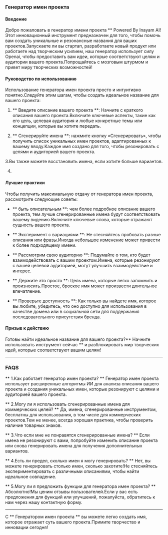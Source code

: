 ### Генератор имен проекта

#### Введение
Добро пожаловать в генератор имени проекта ** Powered By Inayam AI!Этот инновационный инструмент предназначен для того, чтобы помочь вам создать уникальные и резонансные названия для ваших проектов.Запускаете ли вы стартап, разработаете новый продукт или работаете над творческим усилием, наш генератор использует силу Openai, чтобы предоставить вам идеи, которые соответствуют целям и аудитории вашего проекта.Попрощайтесь с мозговым штурмом и привет миру творческих возможностей!

#### Руководство по использованию
Использование генератора имен проекта просто и интуитивно понятно.Следуйте этим шагам, чтобы создать идеальное название для вашего проекта:

1. ** Введите описание вашего проекта **: Начните с краткого описания вашего проекта.Включите ключевые аспекты, такие как его цель, целевая аудитория и любые конкретные темы или концепции, которые вы хотите передать.

2. ** Сгенерируйте имена **: нажмите кнопку «Сгенерировать», чтобы получить список уникальных имен проектов, адаптированных к вашему вводу.Каждое имя создано для того, чтобы резонировать с целями и аудиторией вашего проекта.

3.Вы также можете восстановить имена, если хотите больше вариантов.

4.

#### Лучшие практики
Чтобы получить максимальную отдачу от генератора имен проекта, рассмотрите следующие советы:

- ** быть описательным **: чем более подробное описание вашего проекта, тем лучше сгенерированные имена будут соответствовать вашему видению.Включите ключевые слова, которые отражают сущность вашего проекта.

- ** Эксперимент с вариациями **: Не стесняйтесь пробовать разные описания или фразы.Иногда небольшое изменение может привести к более подходящему имени.

- ** Рассмотрим свою аудиторию **: Подумайте о том, кто будет взаимодействовать с вашим проектом.Имена, которые резонируют с вашей целевой аудиторией, могут улучшить взаимодействие и интерес.

- ** Держите это просто **: Цель имена, которые легко запомнить и произносить.Простое, броское имя может произвести длительное впечатление.

- ** Проверьте доступность **: Как только вы найдете имя, которое вы любите, убедитесь, что оно доступно для использования в качестве домена или в социальной сети для поддержания последовательного присутствия бренда.

#### Призыв к действию
Готовы найти идеальное название для вашего проекта?** Начните использовать инструмент сейчас ** и разблокировать мир творческих идей, которые соответствуют вашим целям!

---

### FAQS

** 1.Как работает генератор имен проекта? **
Генератор имен проекта использует расширенные алгоритмы ИИ для анализа описания вашего проекта и создания уникальных имен, которые резонируют с целями и аудиторией вашего проекта.

** 2.Могу ли я использовать сгенерированные имена для коммерческих целей? **
Да, имена, сгенерированные инструментом, бесплатны для использования, в том числе для коммерческих проектов.Тем не менее, всегда хорошая практика, чтобы проверить наличие товарных знаков.

** 3.Что если мне не понравятся сгенерированные имена? **
Если имена не резонируют с вами, попробуйте изменить описание проекта или снова генерировать имена для получения дополнительных вариантов.

** 4.Есть ли предел, сколько имен я могу генерировать? **
Нет, вы можете генерировать столько имен, сколько захотите!Не стесняйтесь экспериментировать с различными описаниями, чтобы найти идеальное совпадение.

** 5.Могу ли я предложить функции для генератора имен проекта? **
Абсолютно!Мы ценим отзывы пользователей.Если у вас есть предложения для функций или улучшений, пожалуйста, обратитесь к нам через нашу контактную форму.

---

С ** Генератором имен проекта ** вы можете легко создать имя, которое отражает суть вашего проекта.Примите творчество и инновации сегодня!